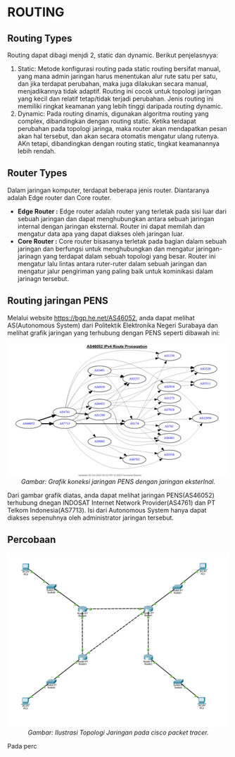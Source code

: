 # ROUTING
## Routing Types
Routing dapat dibagi menjdi 2, static dan dynamic. Berikut penjelasnyya:
1. Static:
Metode konfigurasi routing pada static routing bersifat manual, yang mana admin jaringan harus menentukan alur rute satu per satu, dan jika terdapat perubahan, maka juga dilakukan secara manual, menjadikannya tidak adaptif. Routing ini cocok untuk topologi jaringan yang kecil dan relatif tetap/tidak terjadi perubahan. Jenis routing ini memiliki ringkat keamanan yang lebih tinggi daripada routing dynamic.
2. Dynamic:
Pada routing dinamis, digunakan algoritma routing yang complex, dibandingkan dengan routing static. Ketika terdapat perubahan pada topologi jaringa, maka router akan mendapatkan pesan akan hal tersebut, dan akan secara otomatis mengatur ulang rutenya. AKn tetapi, dibandingkan dengan routing static, tingkat keamanannya lebih rendah.

## Router Types
Dalam jaringan komputer, terdapat beberapa jenis router. Diantaranya adalah Edge router dan Core router.
- **Edge Router :** Edge router adalah router yang terletak pada sisi luar dari sebuah jaringan dan dapat menghubungkan antara sebuah jaringan internal dengan jaringan eksternal. Router ini dapat memilah dan mengatur data apa yang dapat diakses oleh jaringan luar.
- **Core Router :** Core router bisasanya terletak pada bagian dalam sebuah jaringan dan berfungsi untuk menghubungkan dan mengatur jaringan-jarinagn yang terdapat dalam sebuah topologi yang besar. Router ini mengatur lalu lintas antara ruter-ruter dalam sebuah jaringan dan mengatur jalur pengiriman yang paling baik untuk kominikasi dalam jarinagn tersebut.

## Routing jaringan PENS
Melalui website https://bgp.he.net/AS46052, anda dapat melihat AS(Autonomous System) dari Politektik Elektronika Negeri Surabaya dan melihat grafik jaringan yang terhubung dengan PENS seperti dibawah ini:

<p align="center">
<img src="../assets/routing-pens.png">
<i>Gambar: Grafik koneksi jaringan PENS dengan jaringan eksterlnal.</i>
</p>

Dari gambar grafik diatas, anda dapat melihat jaringan PENS(AS46052) terhubung dnegan INDOSAT Internet Network Provider(AS4761) dan PT Telkom Indonesia(AS7713). Isi dari Autonomous System hanya dapat diakses sepenuhnya oleh administrator jaringan tersebut.

## Percobaan
<p align="center">
<img src="../assets/routing-4routers-topology.png">
<i>Gambar: Ilustrasi Topologi Jaringan pada cisco packet tracer.</i>
</p>

Pada perc